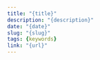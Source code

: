 ```yaml
---
title: "{title}"
description: "{description}"
date: "{date}"
slug: "{slug}"
tags: {keywords}
link: "{url}"
---
```

